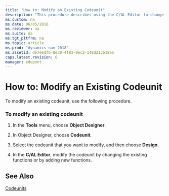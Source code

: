 ```yaml
---
title: "How to: Modify an Existing Codeunit"
description: "This procedure describes using the C/AL Editor to change an existing codeunit's functions or add new functions."
ms.custom: na
ms.date: 06/05/2016
ms.reviewer: na
ms.suite: na
ms.tgt_pltfrm: na
ms.topic: article
ms.prod: "dynamics-nav-2018"
ms.assetid: d67eedfb-8e38-4f83-9ec2-148d213b18a5
caps.latest.revision: 6
manager: edupont
---
```

# How to: Modify an Existing Codeunit
To modify an existing codeunit, use the following procedure.  
  
### To modify an existing codeunit  
  
1.  In the **Tools** menu, choose **Object Designer**.  
  
2.  In Object Designer, choose **Codeunit**.  
  
3.  Select the codeunit that you want to modify, and then choose **Design**.  
  
4.  In the **C/AL Editor**, modify the codeunit by changing the existing functions or by adding new functions.  
  
## See Also  
 [Codeunits](Codeunits.md)